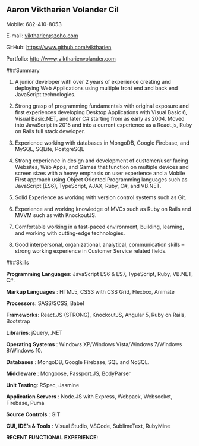 ## Aaron Viktharien Volander Cil


Mobile: 682-410-8053


E-mail: <viktharien@zoho.com>


GitHub: <https://www.github.com/viktharien>

Portfolio: <http://www,viktharienvolander.com>

###Summary
1. A junior developer with over 2 years of experience creating and deploying Web Applications using multiple front end and
back end JavaScript technologies.

2. Strong grasp of programming fundamentals with original exposure and first experiences developing Desktop Applications
with Visual Basic 6, Visual Basic.NET, and later C# starting from as early as 2004. Moved into JavaScript in 2015 and into a
current experience as a React.js, Ruby on Rails full stack developer.

3. Experience working with databases in MongoDB, Google Firebase, and MySQL, SQLite, PostgreSQL

4. Strong experience in design and development of customer/user facing Websites, Web Apps, and Games that function on
multiple devices and screen sizes with a heavy emphasis on user experience and a Mobile First approach using Object Oriented
Programming languages such as JavaScript (ES6), TypeScript, AJAX, Ruby, C#, and VB.NET.

5. Solid Experience as working with version control systems such as Git.

6. Experience and working knowledge of MVCs such as Ruby on Rails and MVVM such as with KnockoutJS.

7. Comfortable working in a fast-paced environment, building, learning, and working with cutting-edge technologies.

8. Good interpersonal, organizational, analytical, communication skills – strong working experience in Customer Service
related fields.

###Skills

**Programming Languages**: JavaScript ES6 & ES7, TypeScript, Ruby, VB.NET, C#.

**Markup Languages** : HTML5, CSS3 with CSS Grid, Flexbox, Animate

**Processors**: SASS/SCSS, Babel

**Frameworks**: React.JS (STRONG), KnockoutJS, Angular 5, Ruby on Rails, Bootstrap

**Libraries**: jQuery, .NET

**Operating Systems** : Windows XP/Windows Vista/Windows 7/Windows 8/Windows 10.

**Databases** : MongoDB, Google Firebase, SQL and NoSQL.

**Middleware** : Mongoose, Passport.JS, BodyParser

**Unit Testing**: RSpec, Jasmine

**Application Servers** : Node.JS with Express, Webpack, Websocket, Firebase, Puma

**Source Controls** : GIT

**GUI, IDE’s & Tools** : Visual Studio, VSCode, SublimeText, RubyMine

__RECENT FUNCTIONAL EXPERIENCE__:
